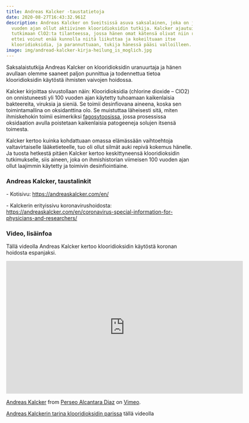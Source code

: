 ```yaml
---
title: Andreas Kalcker -taustatietoja
date: 2020-08-27T16:43:32.961Z
description: Andreas Kalcker on Sveitsissä asuva saksalainen, joka on jo yli 13
  vuoden ajan ollut aktiivinen klooridioksidin tutkija. Kalcker ajautui
  tutkimaan ClO2:ta tilanteessa, jossa hänen omat kätensä olivat niin reumaiset,
  ettei voinut enää kunnolla niitä liikuttaa ja kokeiltuaan itse
  klooridioksidia, ja parannuttuaan, tukija hänessä pääsi valloilleen.
image: img/andread-kalcker-kirja-heilung_is_moglich.jpg
---
```

Saksalaistutkija Andreas Kalcker on klooridioksidin uranuurtaja ja hänen avullaan olemme saaneet paljon punnittua ja todennettua tietoa klooridioksidin käytöstä ihmisten vaivojen hoidossa.

Kalcker kirjoittaa sivustollaan näin: Klooridioksidia (chlorine dioxide – ClO2) on onnistuneesti yli 100 vuoden ajan käytetty tuhoamaan kaikenlaisia bakteereita, viruksia ja sieniä. Se toimii desinfiovana aineena, koska sen toimintamallina on oksidanttina olo. Se muistuttaa läheisesti sitä, miten ihmiskehokin toimii esimerkiksi [fagosytoosissa](http://tieteentermipankki.fi/wiki/Mikrobiologia:fagosytoosi), jossa prosessissa oksidaation avulla poistetaan kaikenlaisia patogeeneja solujen itsensä toimesta.

Kalcker kertoo kuinka kohdattuaan omassa elämässään vaihtoehtoja valtavirtaiselle lääketieteelle, tuo oli ollut silmät auki repivä kokemus hänelle. Ja tuosta hetkestä pitäen Kalcker kertoo keskittyneensä klooridioksidin tutkimukselle, siis aineen, joka on ihmishistorian viimeisen 100 vuoden ajan ollut laajimmin käytetty ja toimivin desinfiointiaine.



### Andreas Kalcker, taustalinkit

\- Kotisivu: <https://andreaskalcker.com/en/>

\- Kalckerin erityissivu koronavirushoidosta: <https://andreaskalcker.com/en/coronavirus-special-information-for-physicians-and-researchers/>

### Video, lisäinfoa

Tällä videolla Andreas Kalcker kertoo klooridioksidin käytöstä koronan hoidosta espanjaksi.

<iframe src="https://player.vimeo.com/video/446316257" width="640" height="358" frameborder="0" allow="autoplay; fullscreen" allowfullscreen></iframe>
<p><a href="https://vimeo.com/446316257">Andreas Kalcker</a> from <a href="https://vimeo.com/user118124582">Perseo Alcantara Diaz</a> on <a href="https://vimeo.com">Vimeo</a>.</p>

[Andreas Kalckerin tarina klooridioksidin parissa](84j6mon3yigp7v54n3fedy83f68uy6pj) tällä videolla